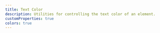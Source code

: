```yaml
---
title: Text Color
description: Utilities for controlling the text color of an element.
customProperties: true
colors: true
---
```

<div>
	<table-utility prefix="text" property="colors" attribute="color">
		<template #value="{ key }">
			color: var(--color-{{ key }});
		</template>
	</table-utility>
</div>
